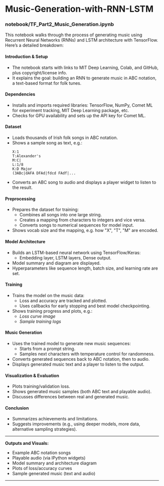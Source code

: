 # Music-Generation-with-RNN-LSTM

### notebook/TF_Part2_Music_Generation.ipynb

This notebook walks through the process of generating music using Recurrent Neural Networks (RNNs) and LSTM architecture with TensorFlow. Here’s a detailed breakdown:

#### **Introduction & Setup**
- The notebook starts with links to MIT Deep Learning, Colab, and GitHub, plus copyright/license info.
- It explains the goal: building an RNN to generate music in ABC notation, a text-based format for folk tunes.

#### **Dependencies**
- Installs and imports required libraries: TensorFlow, NumPy, Comet ML for experiment tracking, MIT Deep Learning package, etc.
- Checks for GPU availability and sets up the API key for Comet ML.

#### **Dataset**
- Loads thousands of Irish folk songs in ABC notation.
- Shows a sample song as text, e.g.:
  ```
  X:1
  T:Alexander's
  M:C|
  L:1/8
  K:D Major
  (3ABc|dAFA DFAd|fdcd FAdf|...
  ```
- Converts an ABC song to audio and displays a player widget to listen to the result.

#### **Preprocessing**
- Prepares the dataset for training:
  - Combines all songs into one large string.
  - Creates a mapping from characters to integers and vice versa.
  - Converts songs to numerical sequences for model input.
- Shows vocab size and the mapping, e.g. how "X", "T", "M" are encoded.

#### **Model Architecture**
- Builds an LSTM-based neural network using TensorFlow/Keras:
  - Embedding layer, LSTM layers, Dense output.
- Model summary and diagram are displayed.
- Hyperparameters like sequence length, batch size, and learning rate are set.

#### **Training**
- Trains the model on the music data:
  - Loss and accuracy are tracked and plotted.
  - Uses callbacks for early stopping and best model checkpointing.
- Shows training progress and plots, e.g.:
  - _Loss curve image_
  - _Sample training logs_

#### **Music Generation**
- Uses the trained model to generate new music sequences:
  - Starts from a prompt string.
  - Samples next characters with temperature control for randomness.
- Converts generated sequences back to ABC notation, then to audio.
- Displays generated music text and a player to listen to the output.

#### **Visualization & Evaluation**
- Plots training/validation loss.
- Shows generated music samples (both ABC text and playable audio).
- Discusses differences between real and generated music.

#### **Conclusion**
- Summarizes achievements and limitations.
- Suggests improvements (e.g., using deeper models, more data, alternative sampling strategies).

---

**Outputs and Visuals:**  
- Example ABC notation songs  
- Playable audio (via IPython widgets)  
- Model summary and architecture diagram  
- Plots of loss/accuracy curves  
- Sample generated music (text and audio)

---
